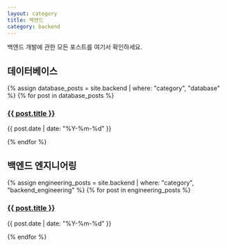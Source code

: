 ```yaml
---
layout: category
title: 백엔드
category: backend
---
```


백엔드 개발에 관한 모든 포스트를 여기서 확인하세요.

## 데이터베이스
{% assign database_posts = site.backend | where: "category", "database" %}
{% for post in database_posts %}
<h3><a href="{{ post.url | relative_url }}">{{ post.title }}</a></h3>
<p>{{ post.date | date: "%Y-%m-%d" }}</p>
{% endfor %}

## 백엔드 엔지니어링
{% assign engineering_posts = site.backend | where: "category", "backend_engineering" %}
{% for post in engineering_posts %}
<h3><a href="{{ post.url | relative_url }}">{{ post.title }}</a></h3>
<p>{{ post.date | date: "%Y-%m-%d" }}</p>
{% endfor %}
